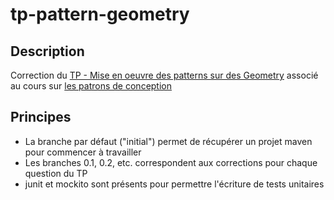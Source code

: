 # tp-pattern-geometry

## Description

Correction du [TP - Mise en oeuvre des patterns sur des Geometry](http://mborne.github.io/cours-patron-conception/annexe/tp-geometry/index.html) associé au cours 
sur [les patrons de conception](http://mborne.github.io/cours-patron-conception/)

## Principes

* La branche par défaut ("initial") permet de récupérer un projet maven pour commencer à travailler
* Les branches 0.1, 0.2, etc. correspondent aux corrections pour chaque question du TP
* junit et mockito sont présents pour permettre l'écriture de tests unitaires

